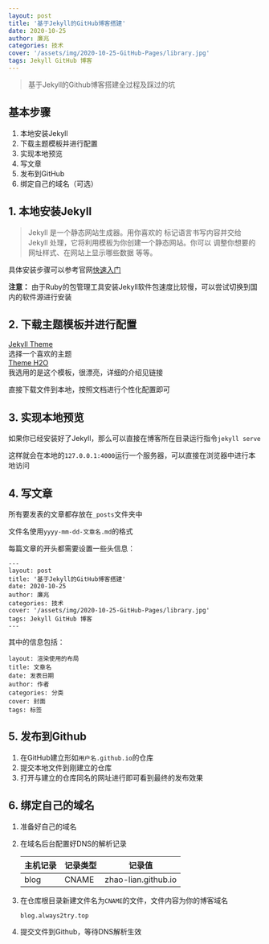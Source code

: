 ```yaml
---
layout: post
title: '基于Jekyll的GitHub博客搭建'
date: 2020-10-25
author: 廉兆
categories: 技术
cover: '/assets/img/2020-10-25-GitHub-Pages/library.jpg'
tags: Jekyll GitHub 博客
---
```


> 基于Jekyll的Github博客搭建全过程及踩过的坑

## 基本步骤

1. 本地安装Jekyll
2. 下载主题模板并进行配置
3. 实现本地预览
4. 写文章
5. 发布到GitHub
6. 绑定自己的域名（可选）

## 1. 本地安装Jekyll

> Jekyll 是一个静态网站生成器。用你喜欢的 标记语言书写内容并交给 Jekyll 处理，它将利用模板为你创建一个静态网站。你可以 调整你想要的网址样式、在网站上显示哪些数据 等等。

具体安装步骤可以参考官网[快速入门](https://www.jekyll.com.cn/docs/)

**注意：**
由于Ruby的包管理工具安装Jekyll软件包速度比较慢，可以尝试切换到国内的软件源进行安装

## 2. 下载主题模板并进行配置

[Jekyll Theme](http://jekyllthemes.org/)  
选择一个喜欢的主题  
[Theme H2O](https://github.com/kaeyleo/jekyll-theme-H2O)  
我选用的是这个模板，很漂亮，详细的介绍见链接

直接下载文件到本地，按照文档进行个性化配置即可

## 3. 实现本地预览

如果你已经安装好了Jekyll，那么可以直接在博客所在目录运行指令`jekyll serve`

这样就会在本地的`127.0.0.1:4000`运行一个服务器，可以直接在浏览器中进行本地访问

## 4. 写文章

所有要发表的文章都存放在`_posts`文件夹中

文件名使用`yyyy-mm-dd-文章名.md`的格式

每篇文章的开头都需要设置一些头信息：

```
---
layout: post
title: '基于Jekyll的GitHub博客搭建'
date: 2020-10-25
author: 廉兆
categories: 技术
cover: '/assets/img/2020-10-25-GitHub-Pages/library.jpg'
tags: Jekyll GitHub 博客
---
```

其中的信息包括：
```
layout: 渲染使用的布局
title: 文章名
date: 发表日期
author: 作者
categories: 分类
cover: 封面
tags: 标签
```

## 5. 发布到Github

1. 在GitHub建立形如`用户名.github.io`的仓库
2. 提交本地文件到刚建立的仓库
3. 打开与建立的仓库同名的网址进行即可看到最终的发布效果

## 6. 绑定自己的域名

1. 准备好自己的域名
2. 在域名后台配置好DNS的解析记录

    | 主机记录 | 记录类型 | 记录值              |
    | -------- | -------- | ------------------- |
    | blog     | CNAME    | zhao-lian.github.io |

3. 在仓库根目录新建文件名为`CNAME`的文件，文件内容为你的博客域名

    ```
    blog.always2try.top
    ```

4. 提交文件到Github，等待DNS解析生效